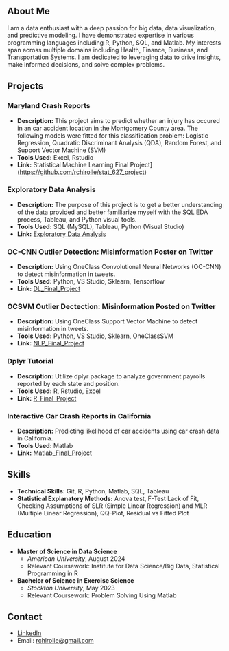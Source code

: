 
## About Me
I am a data enthusiast with a deep passion for big data, data visualization, and predictive modeling. I have demonstrated expertise in various programming languages including R, Python, SQL, and Matlab. My interests span across multiple domains including Health, Finance, Business, and Transportation Systems. I am dedicated to leveraging data to drive insights, make informed decisions, and solve complex problems.

## Projects

### Maryland Crash Reports
- **Description:** This project aims to predict whether an injury has occured in an car accident location in the Montgomery County area. The following models were fitted for this classification problem: Logistic Regression, Quadratic Discriminant Analysis (QDA), Random Forest, and Support Vector Machine (SVM) 
- **Tools Used:** Excel, Rstudio
- **Link:** Statistical Machine Learning Final Project](https://github.com/rchlrolle/stat_627_project)

### Exploratory Data Analysis
- **Description:** The purpose of this project is to get a better understanding of the data provided and better familiarize myself with the SQL EDA process, Tableau, and Python visual tools.
- **Tools Used:** SQL (MySQL), Tableau, Python (Visual Studio)
- **Link:** [Exploratory Data Analysis](https://github.com/rchlrolle/eda_climate/wiki)

### OC-CNN Outlier Detection: Misinformation Poster on Twitter
- **Description:** Using OneClass Convolutional Neural Networks (OC-CNN) to detect misinformation in tweets.
- **Tools Used:** Python, VS Studio, Sklearn, Tensorflow
- **Link:** [DL_Final_Project](https://github.com/rchlrolle/Deep_Learning_Project/wiki)
  
### OCSVM Outlier Dectection: Misinformation Posted on Twitter
- **Description:** Using OneClass Support Vector Machine to detect misinformation in tweets.
- **Tools Used:** Python, VS Studio, Sklearn, OneClassSVM
- **Link:** [NLP_Final_Project](https://github.com/rchlrolle/NLP_final_project/wiki/Misinformation-Detection-in-Twitter-Posts)

### Dplyr Tutorial 
- **Description:** Utilize dplyr package to analyze government payrolls reported by each state and position.
- **Tools Used:** R, Rstudio, Excel
- **Link:** [R_Final_Project](https://github.com/rchlrolle/R_final_project/wiki/Dpylr-Package-Tutorial)

### Interactive Car Crash Reports in California
- **Description:** Predicting likelihood of car accidents using car crash data in California.
- **Tools Used:** Matlab
- **Link:** [Matlab_Final_Project](https://github.com/rchlrolle/car_accidents_matlab_project/wiki/Interactive-Matlab-Project-Using-Car-Accident-Data-In-California)


## Skills
- **Technical Skills:**  Git, R, Python, Matlab, SQL, Tableau
- **Statistical Explanatory Methods:** Anova test, F-Test Lack of Fit, Checking Assumptions of SLR (Simple Linear Regression) and MLR (Multiple Linear Regression), QQ-Plot, Residual vs Fitted Plot

## Education
- **Master of Science in Data Science**
  - *American University*, August 2024
  - Relevant Coursework: Institute for Data Science/Big Data, Statistical Programming in R
- **Bachelor of Science in Exercise Science**
  - *Stockton University*, May 2023
  - Relevant Coursework: Problem Solving Using Matlab

## Contact
- [LinkedIn](https://www.linkedin.com/in/rachel-rolle-analyst/)
- Email: rchlrolle@gmail.com


